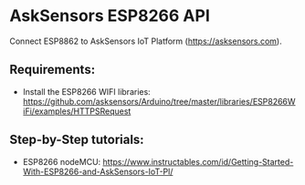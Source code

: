 # AskSensors ESP8266 API
Connect ESP8862 to AskSensors IoT Platform (https://asksensors.com).

Requirements:
- 
- Install the ESP8266 WIFI libraries: https://github.com/asksensors/Arduino/tree/master/libraries/ESP8266WiFi/examples/HTTPSRequest

Step-by-Step tutorials:
-
- ESP8266 nodeMCU: https://www.instructables.com/id/Getting-Started-With-ESP8266-and-AskSensors-IoT-Pl/
